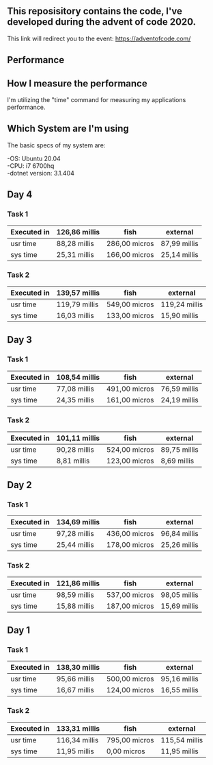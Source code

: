 ## This reposisitory contains the code, I've developed during the advent of code 2020.
This link will redirect you to the event: https://adventofcode.com/


## Performance

## How I measure the performance
I'm utilizing the "time" command for measuring my applications performance.

## Which System are I'm using
The basic specs of my system are:

-OS: Ubuntu 20.04\
-CPU: i7 6700hq\
-dotnet version: 3.1.404

## Day 4
### Task 1
|Executed in  |126,86 millis  |  fish  |         external |
|-|-|-|-|
 |  usr time  | 88,28 millis | 286,00 micros |  87,99 millis |
 |  sys time  | 25,31 millis | 166,00 micros |  25,14 millis|

### Task 2
|Executed in | 139,57 millis   | fish          | external |
|-|-|-|-|
 |  usr time | 119,79 millis | 549,00 micros | 119,24 millis |
 |  sys time |  16,03 millis | 133,00 micros  | 15,90 millis|


## Day 3
### Task 1
|Executed in | 108,54 millis  |  fish         |  external 
|-|-|-|-|
  | usr time  | 77,08 millis | 491,00 micros  | 76,59 millis 
  | sys time  | 24,35 millis | 161,00 micros   |24,19 millis
   
### Task 2
|Executed in  |101,11 millis    |fish      |     external 
|-|-|-|-|
   |usr time  | 90,28 millis | 524,00 micros  | 89,75 millis 
  | sys time  |  8,81 millis | 123,00 micros  |  8,69 millis 
   
## Day 2
### Task 1
|Executed in | 134,69 millis  |  fish         |  external |
|-|-|-|-|
|   usr time |  97,28 millis  |436,00 micros  | 96,84 millis |
|   sys time |  25,44 millis  |178,00 micros   |25,26 millis|

### Task 2
|Executed in | 121,86 millis  |  fish      |     external 
|-|-|-|-|
 |  usr time  | 98,59 millis | 537,00 micros |  98,05 millis 
 |  sys time  | 15,88 millis | 187,00 micros |  15,69 millis 
   
## Day 1
### Task 1
|Executed in | 138,30 millis |   fish     |      external |
|-|-|-|-|
 |  usr time  | 95,66 millis | 500,00 micros  | 95,16 millis |
 |  sys time |  16,67 millis | 124,00 micros  | 16,55 millis |

### Task 2
| Executed in |  133,31 millis   |  fish        |    external | 
|-|-|-|-|
 |   usr time |  116,34 millis |  795,00 micros |  115,54 millis | 
 |   sys time  |  11,95 millis  |   0,00 micros  |  11,95 millis| 
